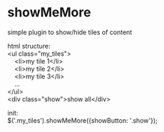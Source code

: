 # showMeMore
simple plugin to show/hide tiles of content

<p>
html structure:<br/>
&lt;ul class="my_tiles"&gt;<br/>
&nbsp;&nbsp;&nbsp;&nbsp;&lt;li&gt;my tile 1&lt;/li&gt;<br/>
&nbsp;&nbsp;&nbsp;&nbsp;&lt;li&gt;my tile 2&lt;/li&gt;<br/>
&nbsp;&nbsp;&nbsp;&nbsp;&lt;li&gt;my tile 3&lt;/li&gt;<br/>
&nbsp;&nbsp;&nbsp;&nbsp;...<br/>
&lt;/ul&gt;<br/>
&lt;div class="show"&gt;show all&lt;/div&gt;</p>

init:<br/>
$('.my_tiles').showMeMore({showButton: '.show'});
